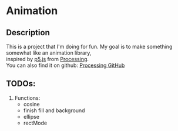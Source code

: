# Animation

## Description

This is a project that I'm doing for fun. My goal is to make something somewhat like an animation library,   
inspired by [p5.js](https://p5js.org) from [Processing](https://processing.org).   
You can also find it on github: [Processing GitHub](https://github.com/Processing)

## TODOs:
1. Functions:
   * cosine
   * finish fill and background
   * ellipse
   * rectMode
